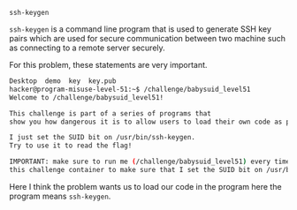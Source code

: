 `ssh-keygen`

`ssh-keygen` is a command line program that is used to generate SSH key pairs which are used for secure communication between two machine such as connecting to a remote server securely.

For this problem, these statements are very important.

```bash
Desktop  demo  key  key.pub
hacker@program-misuse-level-51:~$ /challenge/babysuid_level51 
Welcome to /challenge/babysuid_level51!

This challenge is part of a series of programs that
show you how dangerous it is to allow users to load their own code as plugins into the program (but figuring out how is the hard part!).

I just set the SUID bit on /usr/bin/ssh-keygen.
Try to use it to read the flag!

IMPORTANT: make sure to run me (/challenge/babysuid_level51) every time that you restart
this challenge container to make sure that I set the SUID bit on /usr/bin/ssh-keygen!
```

Here I think the problem wants us to load our code in the program here the program means `ssh-keygen`. 